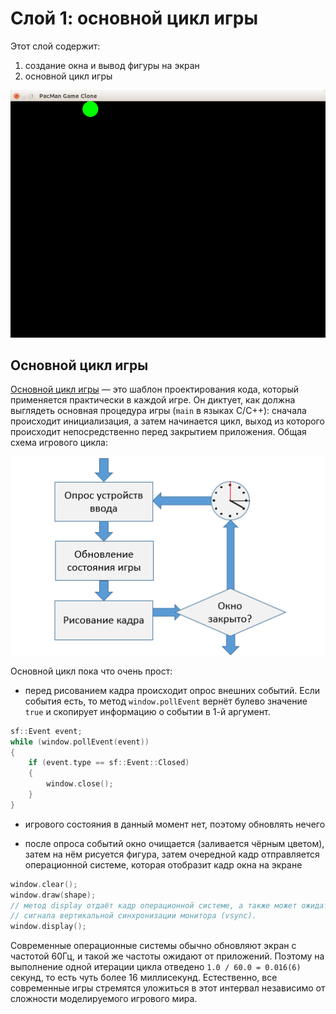 # Слой 1: основной цикл игры

Этот слой содержит:

 1. создание окна и вывод фигуры на экран
 2. основной цикл игры

![Скриншот](../img/screenshot_1.png)

## Основной цикл игры

[Основной цикл игры](https://martalex.gitbooks.io/gameprogrammingpatterns/content/chapter-3/3.2-game-loop.html) — это шаблон проектирования кода, который применяется практически в каждой игре. Он диктует, как должна выглядеть основная процедура игры (`main` в языках C/C++): сначала происходит инициализация, а затем начинается цикл, выход из которого происходит непосредственно перед закрытием приложения. Общая схема игрового цикла:

![Схема](../img/gameloop_chart.png)

Основной цикл пока что очень прост:

 - перед рисованием кадра происходит опрос внешних событий. Если события есть, то метод `window.pollEvent` вернёт булево значение `true` и скопирует информацию о событии в 1-й аргумент.

```cpp
sf::Event event;
while (window.pollEvent(event))
{
    if (event.type == sf::Event::Closed)
    {
        window.close();
    }
}
```

 - игрового состояния в данный момент нет, поэтому обновлять нечего

 - после опроса событий окно очищается (заливается чёрным цветом), затем на нём рисуется фигура, затем очередной кадр отправляется операционной системе, которая отобразит кадр окна на экране

```cpp
window.clear();
window.draw(shape);
// метод display отдаёт кадр операционной системе, а также может ожидать
// сигнала вертикальной синхронизации монитора (vsync).
window.display();
```

Современные операционные системы обычно обновляют экран с частотой 60Гц, и такой же частоты ожидают от приложений. Поэтому на выполнение одной итерации цикла отведено `1.0 / 60.0 = 0.016(6)` секунд, то есть чуть более 16 миллисекунд. Естественно, все современные игры стремятся уложиться в этот интервал независимо от сложности моделируемого игрового мира.

